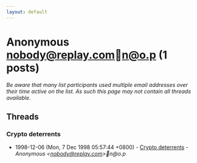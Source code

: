 ```yaml
---
layout: default
---
```


# Anonymous <nobody@replay.com>n@o.p (1 posts)

_Be aware that many list participants used multiple email addresses over their time active on the list. As such this page may not contain all threads available._

## Threads

### Crypto deterrents
+ 1998-12-06 (Mon, 7 Dec 1998 05:57:44 +0800) - [Crypto deterrents](/archive/1998/12/21ac9af623cd25dfd8b28074523132e447d10a0cc76e8ba35bbb80faddc1f740) - _Anonymous \<nobody@replay.com\>n@o.p_

